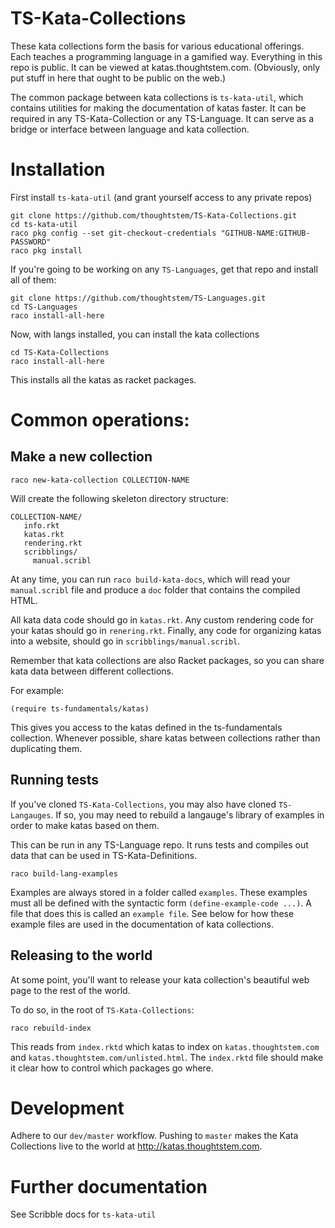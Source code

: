 # TS-Kata-Collections

These kata collections form the basis for various educational offerings.
Each teaches a programming language in a gamified way.  Everything in this
repo is public.  It can be viewed at katas.thoughtstem.com.  (Obviously, only put
stuff in here that ought to be public on the web.)

The common package between kata collections is `ts-kata-util`, which
contains utilities for making the documentation of katas faster.  It can
be required in any TS-Kata-Collection or any TS-Language.  It can serve
as a bridge or interface between language and kata collection.

# Installation

First install `ts-kata-util` (and grant yourself access to any private repos)
```
git clone https://github.com/thoughtstem/TS-Kata-Collections.git
cd ts-kata-util
raco pkg config --set git-checkout-credentials "GITHUB-NAME:GITHUB-PASSWORD"
raco pkg install
```

If you're going to be working on any `TS-Languages`, get that repo and install 
all of them:

```
git clone https://github.com/thoughtstem/TS-Languages.git
cd TS-Languages
raco install-all-here
```

Now, with langs installed, you can install the kata collections

```
cd TS-Kata-Collections
raco install-all-here
```

This installs all the katas as racket packages. 

# Common operations:

## Make a new collection

```
raco new-kata-collection COLLECTION-NAME
```

Will create the following skeleton directory structure:

```
COLLECTION-NAME/
   info.rkt
   katas.rkt
   rendering.rkt
   scribblings/
     manual.scribl
```

At any time, you can run `raco build-kata-docs`, which will read your
`manual.scribl` file and produce a `doc` folder that contains the
compiled HTML.

All kata data code should go in `katas.rkt`.  Any custom rendering code for 
your katas should go in `renering.rkt`.  Finally, any code for organizing
katas into a website, should go in `scribblings/manual.scribl`.

Remember that kata collections are also Racket packages,
so you can share kata data between different collections.

For example:

```
(require ts-fundamentals/katas)
```

This gives you access to the katas defined in the ts-fundamentals collection.
Whenever possible, share katas between collections rather than duplicating
them.  

## Running tests

If you've cloned `TS-Kata-Collections`, you may also have cloned `TS-Langauges`.
If so, you may need to rebuild a langauge's library of examples in order
to make katas based on them.  

This can be run in any TS-Language repo.  It runs tests and compiles out data
that can be used in TS-Kata-Definitions.  

```
raco build-lang-examples
```

Examples are always stored in a folder called `examples`.  These examples must all
be defined with the syntactic form `(define-example-code ...)`.  A file that does this
is called an `example file`.  See below for how these example files are used in 
the documentation of kata collections.

## Releasing to the world

At some point, you'll want to release your kata collection's beautiful
web page to the rest of the world.

To do so, in the root of `TS-Kata-Collections`:

```
raco rebuild-index
```

This reads from `index.rktd` which katas to index on `katas.thoughtstem.com`
and `katas.thoughtstem.com/unlisted.html`.  The `index.rktd` file
should make it clear how to control which packages go where.

# Development

Adhere to our `dev/master` workflow.  Pushing to `master` makes the Kata Collections
live to the world at http://katas.thoughtstem.com.

# Further documentation 

See Scribble docs for `ts-kata-util` 

